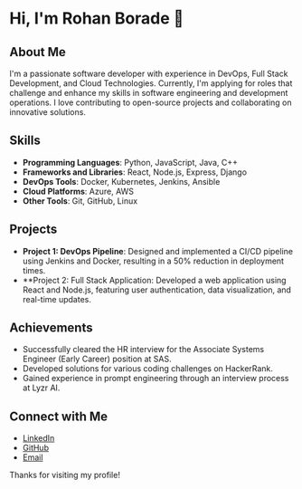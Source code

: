 # Hi, I'm Rohan Borade 👋

## About Me
I'm a passionate software developer with experience in DevOps, Full Stack Development, and Cloud Technologies. Currently, I'm applying for roles that challenge and enhance my skills in software engineering and development operations. I love contributing to open-source projects and collaborating on innovative solutions.

## Skills
- **Programming Languages**: Python, JavaScript, Java, C++
- **Frameworks and Libraries**: React, Node.js, Express, Django
- **DevOps Tools**: Docker, Kubernetes, Jenkins, Ansible
- **Cloud Platforms**: Azure, AWS
- **Other Tools**: Git, GitHub, Linux

## Projects
- **Project 1: DevOps Pipeline**: Designed and implemented a CI/CD pipeline using Jenkins and Docker, resulting in a 50% reduction in deployment times.
- **Project 2: Full Stack Application: Developed a web application using React and Node.js, featuring user authentication, data visualization, and real-time updates.

## Achievements
- Successfully cleared the HR interview for the Associate Systems Engineer (Early Career) position at SAS.
- Developed solutions for various coding challenges on HackerRank.
- Gained experience in prompt engineering through an interview process at Lyzr AI.

## Connect with Me
- [LinkedIn](https://www.linkedin.com/in/rohan-borade/)
- [GitHub](https://github.com/RohanGlitched)
- [Email](mailto:boraderohan11@gmail.com)

Thanks for visiting my profile!
